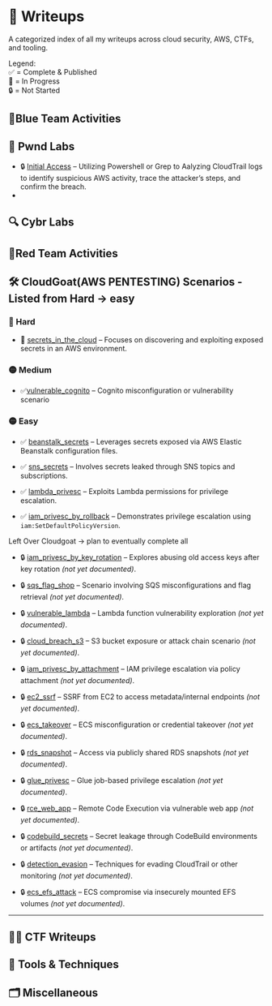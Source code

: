 # 🧠 Writeups

A categorized index of all my writeups across cloud security, AWS, CTFs, and tooling.

Legend:  
✅ = Complete & Published  
📝 = In Progress  
🔒 = Not Started  

## 🔐Blue Team Activities

## 🧪 Pwnd Labs
- 🔒 [Initial Access](pwndlabs/pwndlabs_breach_in_the_cloud) –  Utilizing Powershell or Grep to Aalyzing CloudTrail logs to identify suspicious AWS activity, trace the attacker’s steps, and confirm the breach.
- 
## 🔍 Cybr Labs


## 🔐Red Team Activities

## 🛠️ CloudGoat(AWS PENTESTING) Scenarios - Listed from Hard -> easy 
### 🔴 Hard  
- 📝 [secrets_in_the_cloud](/secrets_in_the_cloud.md) – Focuses on discovering and exploiting exposed secrets in an AWS environment.  
### 🟡 Medium  
- ✅[vulnerable_cognito](cloudgoat_vulnerable_cognito.md) – Cognito misconfiguration or vulnerability scenario
### 🟡 Easy
- ✅ [beanstalk_secrets](/cloudgoat_beanstalk_secrets.md) – Leverages secrets exposed via AWS Elastic Beanstalk configuration files.  
- ✅ [sns_secrets](/cloudgoat_sns_secrets.md) – Involves secrets leaked through SNS topics and subscriptions.  
- ✅ [lambda_privesc](/cloudgoat_lambda_privesc.md) – Exploits Lambda permissions for privilege escalation.  

- ✅ [iam_privesc_by_rollback](/cloudgoat_iam_privesc_by_rollback.md) – Demonstrates privilege escalation using `iam:SetDefaultPolicyVersion`.  



Left Over Cloudgoat -> plan to eventually complete all 

- 🔒 [iam_privesc_by_key_rotation](/cloudgoat_iam_privesc_by_key_rotation.md) – Explores abusing old access keys after key rotation *(not yet documented)*.
- 🔒 [sqs_flag_shop](/cloudgoat_sqs_flag_shop.md) – Scenario involving SQS misconfigurations and flag retrieval *(not yet documented)*.
  
- 🔒 [vulnerable_lambda](cloudgoat/cloudgoat_vulnerable_lambda.md) – Lambda function vulnerability exploration *(not yet documented)*.  
- 🔒 [cloud_breach_s3](cloudgoat/cloudgoat_cloud_breach_s3.md) – S3 bucket exposure or attack chain scenario *(not yet documented)*.  
- 🔒 [iam_privesc_by_attachment](cloudgoat/cloudgoat_iam_privesc_by_attachment.md) – IAM privilege escalation via policy attachment *(not yet documented)*.  
- 🔒 [ec2_ssrf](cloudgoat/cloudgoat_ec2_ssrf.md) – SSRF from EC2 to access metadata/internal endpoints *(not yet documented)*.  
- 🔒 [ecs_takeover](cloudgoat/cloudgoat_ecs_takeover.md) – ECS misconfiguration or credential takeover *(not yet documented)*.  
- 🔒 [rds_snapshot](cloudgoat/cloudgoat_rds_snapshot.md) – Access via publicly shared RDS snapshots *(not yet documented)*.  
- 🔒 [glue_privesc](cloudgoat/cloudgoat_glue_privesc.md) – Glue job-based privilege escalation *(not yet documented)*.  

- 🔒 [rce_web_app](cloudgoat/cloudgoat_rce_web_app.md) – Remote Code Execution via vulnerable web app *(not yet documented)*.  
- 🔒 [codebuild_secrets](cloudgoat/cloudgoat_codebuild_secrets.md) – Secret leakage through CodeBuild environments or artifacts *(not yet documented)*.  
- 🔒 [detection_evasion](cloudgoat/cloudgoat_detection_evasion.md) – Techniques for evading CloudTrail or other monitoring *(not yet documented)*.  
- 🔒 [ecs_efs_attack](cloudgoat/cloudgoat_ecs_efs_attack.md) – ECS compromise via insecurely mounted EFS volumes *(not yet documented)*.  
---


## 🏴‍☠️ CTF Writeups

## 🧪 Tools & Techniques

## 🗂️ Miscellaneous

